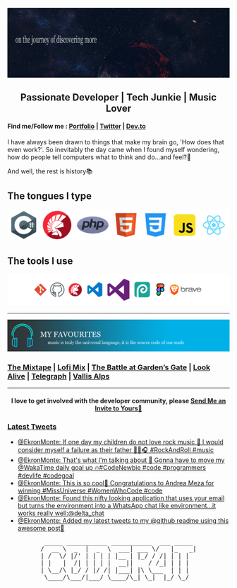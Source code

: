 ![Image](https://github.com/c0der4t/c0der4t/blob/main/img/hero.png)
<h2 align="center"> Passionate Developer | Tech Junkie | Music Lover </h2>
                
#### Find me/Follow me : [Portfolio](https://www.monteekron.co.za/) | [Twitter](https://twitter.com/EkronMonte) | [Dev.to](https://dev.to/c0der4t)

I have always been drawn to things that make my brain go, 'How does that even work?'. 
So inevitably the day came when I found myself wondering, how do people tell computers what to think and do...and feel?🧐

And well, the rest is history📚

## The tongues I type
![Languages](https://github.com/c0der4t/c0der4t/blob/main/img/languages.png)


## The tools I use
![ToolsIUse](https://github.com/c0der4t/c0der4t/blob/main/img/tools.png)

***

![MusicTopPicks](https://github.com/c0der4t/c0der4t/blob/main/img/music.png)

### [The Mixtape](https://music.youtube.com/playlist?list=PL6kAmAcaFknfFOJ6IKGCYGwlZ-XOgX_mD&feature=share) | [Lofi Mix](https://music.youtube.com/playlist?list=PL6kAmAcaFkneP6wMgEEezqE5ztNwqGOPl&feature=share) | [The Battle at Garden’s Gate](https://music.youtube.com/playlist?list=OLAK5uy_mBBIi3zVMP-y4jj-A6JaSEXlvDTNFs0vA&feature=share) | [Look Alive](https://music.youtube.com/playlist?list=OLAK5uy_nP4oT6Y_9Q4hQF1mCuQuvvz9t6jEmgB70&feature=share) | [Telegraph](https://music.youtube.com/playlist?list=OLAK5uy_lVkYy4R4dUiSqli6YZ4J-3uJ1zzNWMUAc&feature=share) | [Vallis Alps](https://music.youtube.com/playlist?list=OLAK5uy_n5hTo0P3HsW5VnHZyanvt-XpBSE4Sh4oY&feature=share)

***

<h4 align="center"> I love to get involved with the developer community, please <a href="mailto:monteekron@gmail.com?">Send Me an Invite to Yours🚀</a></h4>

### [Latest Tweets](https://twitter.com/EkronMonte)

<!-- TWITTER:START -->
- [@EkronMonte: If one day my children do not love rock music 🤘 I would consider myself a failure as their father 🎸🤘🎧 #RockAndRoll #music](https://rss.app/articles/cb4e791f6f6d729c074351566bd3a7c508111d6e3a34a0eecccf8814918328d4f61eb1492ac7df6bfaa76e75de1d0e9269dd68e7c414731c8c)
- [@EkronMonte: That's what I'm talking about 🚀 Gonna have to move my @WakaTime daily goal up 🔥#CodeNewbie #code #programmers #devlife #codegoal](https://rss.app/articles/cb4e791f6f6d729c074351566bd3a7c508111d6e3a34a0eecccf8814918328d4f61eb1492ac7df6bfaa6637cd9170e9b61d26fe1c31573118d)
- [@EkronMonte: This is so cool🚀 Congratulations to Andrea Meza for winning #MissUniverse #WomenWhoCode #code](https://rss.app/articles/cb4e791f6f6d729c074351566bd3a7c508111d6e3a34a0eecccf8814918328d4f61eb1492ac7df6bfaa66f79db170a9b65d26ce3c1177d118a)
- [@EkronMonte: Found this nifty looking application that uses your email but turns the environment into a WhatsApp chat like environment...it works really well:@delta_chat](https://rss.app/articles/cb4e791f6f6d729c074351566bd3a7c508111d6e3a34a0eecccf8814918328d4f61eb1492ac7df6bfaa1637eda100d9360d461e5c01b781c8a)
- [@EkronMonte: Added my latest tweets to my @github readme using this awesome post🚀](https://rss.app/articles/cb4e791f6f6d729c074351566bd3a7c508111d6e3a34a0eecccf8814918328d4f61eb1492ac7df6bfaa26f78dc15089766d26de6c41179148c)
<!-- TWITTER:END -->

<pre align="center">
 _____ ___________ ___________  ___ _____ 
/  __ \  _  |  _  \  ___| ___ \/   |_   _|
| /  \/ |/' | | | | |__ | |_/ / /| | | |  
| |   |  /| | | | |  __||    / /_| | | |  
| \__/\ |_/ / |/ /| |___| |\ \___  | | |  
 \____/\___/|___/ \____/\_| \_|  |_/ \_/  
 </pre>

